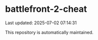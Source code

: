 # battlefront-2-cheat

Last updated: 2025-07-02 07:14:31

This repository is automatically maintained.
